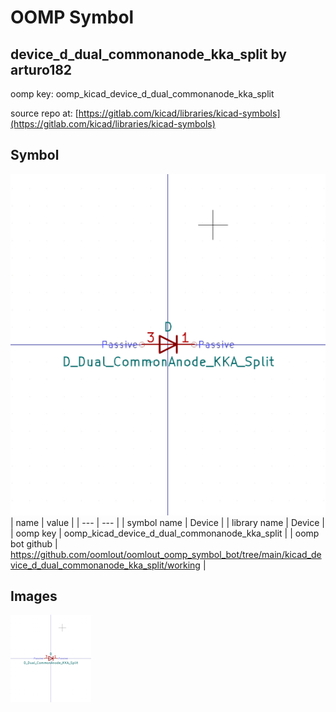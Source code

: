 # OOMP Symbol  
## device_d_dual_commonanode_kka_split  by arturo182  
  
oomp key: oomp_kicad_device_d_dual_commonanode_kka_split  
  
source repo at: [https://gitlab.com/kicad/libraries/kicad-symbols](https://gitlab.com/kicad/libraries/kicad-symbols)  
## Symbol  
  
[![working.png](working_600.png)](working.png)  
| name | value | 
| --- | --- | 
| symbol name | Device | 
| library name | Device | 
| oomp key | oomp_kicad_device_d_dual_commonanode_kka_split | 
| oomp bot github | https://github.com/oomlout/oomlout_oomp_symbol_bot/tree/main/kicad_device_d_dual_commonanode_kka_split/working | 
## Images  
  
[![working.png](working_140.png)](working.png)  
